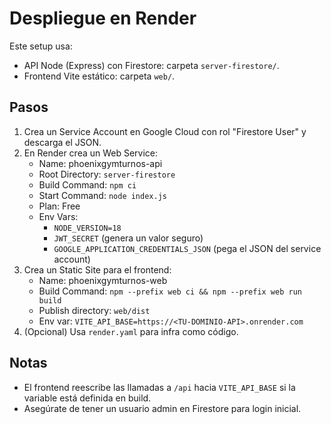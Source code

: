 # Despliegue en Render

Este setup usa:

- API Node (Express) con Firestore: carpeta `server-firestore/`.
- Frontend Vite estático: carpeta `web/`.

## Pasos

1. Crea un Service Account en Google Cloud con rol "Firestore User" y descarga el JSON.
2. En Render crea un Web Service:
   - Name: phoenixgymturnos-api
   - Root Directory: `server-firestore`
   - Build Command: `npm ci`
   - Start Command: `node index.js`
   - Plan: Free
   - Env Vars:
     - `NODE_VERSION=18`
     - `JWT_SECRET` (genera un valor seguro)
     - `GOOGLE_APPLICATION_CREDENTIALS_JSON` (pega el JSON del service account)
3. Crea un Static Site para el frontend:
   - Name: phoenixgymturnos-web
   - Build Command: `npm --prefix web ci && npm --prefix web run build`
   - Publish directory: `web/dist`
   - Env var: `VITE_API_BASE=https://<TU-DOMINIO-API>.onrender.com`
4. (Opcional) Usa `render.yaml` para infra como código.

## Notas

- El frontend reescribe las llamadas a `/api` hacia `VITE_API_BASE` si la variable está definida en build.
- Asegúrate de tener un usuario admin en Firestore para login inicial.
